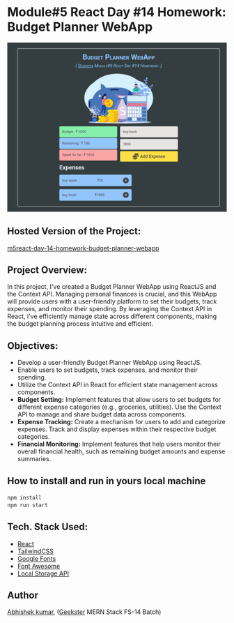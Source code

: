 # Module#5 React Day #14 Homework: Budget Planner WebApp
![](thumbnail.png)

## Hosted Version of the Project:
[m5react-day-14-homework-budget-planner-webapp](https://m5react-day-14-homework-budget-planner-webapp.vercel.app/)

## Project Overview:
In this project, I've created a Budget Planner WebApp using ReactJS and the Context API. Managing personal finances is crucial, and this WebApp will provide users with a user-friendly platform to set their budgets, track expenses, and monitor their spending. By leveraging the Context API in React, i've efficiently manage state across different components, making the budget planning process intuitive and efficient.

## Objectives:
+ Develop a user-friendly Budget Planner WebApp using ReactJS.
+ Enable users to set budgets, track expenses, and monitor their spending.
+ Utilize the Context API in React for efficient state management across components.
+ **Budget Setting:** Implement features that allow users to set budgets for different expense categories (e.g., groceries, utilities). Use the Context API to manage and share budget data across components.
+ **Expense Tracking:** Create a mechanism for users to add and categorize expenses.
Track and display expenses within their respective budget categories.
+ **Financial Monitoring:** Implement features that help users monitor their overall financial health, such as remaining budget amounts and expense summaries.


## How to install and run in yours local machine
```bash
npm install
npm run start
```

## Tech. Stack Used:
+ [React](https://react.dev/)
+ [TailwindCSS](https://tailwindcss.com/)
+ [Google Fonts](https://fonts.google.com/)
+ [Font Awesome](https://fontawesome.com/icons/)
+ [Local Storage API](https://developer.mozilla.org/en-US/docs/Web/API/Window/localStorage)

## Author
[Abhishek kumar](https://www.linkedin.com/in/alex21c/), ([Geekster](https://geekster.in/) MERN Stack FS-14 Batch)



